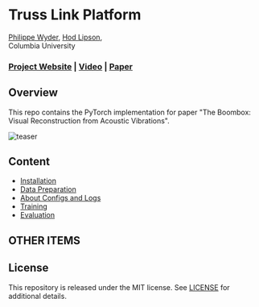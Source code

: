 # Truss Link Platform

[Philippe Wyder](http://philippewyder.com/),
[Hod Lipson](https://www.hodlipson.com/),
<br>
Columbia University
<br>

### [Project Website](https://boombox.cs.columbia.edu/) | [Video](https://www.youtube.com/watch?v=fZn-PIlrxRc) | [Paper](http://arxiv.org/abs/2105.08052)

## Overview
This repo contains the PyTorch implementation for paper "The Boombox: Visual Reconstruction from Acoustic Vibrations".

![teaser](figures/image.gif)

## Content

- [Installation](#installation)
- [Data Preparation](#data-preparation)
- [About Configs and Logs](#about-configs-and-logs)
- [Training](#training)
- [Evaluation](#evaluation)

## OTHER ITEMS


## License

This repository is released under the MIT license. See [LICENSE](LICENSE) for additional details.
